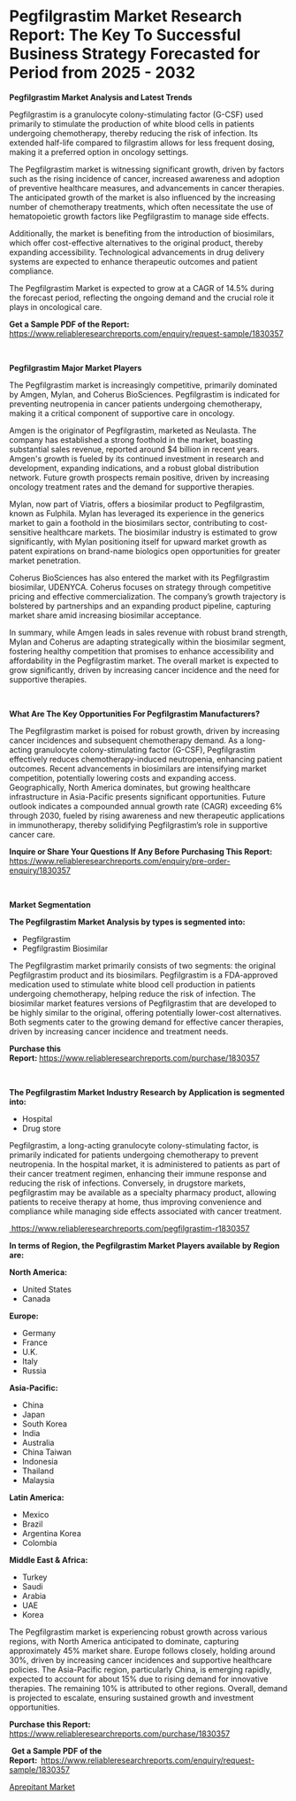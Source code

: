 <p><h1>Pegfilgrastim Market Research Report: The Key To Successful Business Strategy Forecasted for Period from 2025 - 2032</h1></p><p><strong>Pegfilgrastim Market Analysis and Latest Trends</strong></p>
<p><p>Pegfilgrastim is a granulocyte colony-stimulating factor (G-CSF) used primarily to stimulate the production of white blood cells in patients undergoing chemotherapy, thereby reducing the risk of infection. Its extended half-life compared to filgrastim allows for less frequent dosing, making it a preferred option in oncology settings. </p><p>The Pegfilgrastim market is witnessing significant growth, driven by factors such as the rising incidence of cancer, increased awareness and adoption of preventive healthcare measures, and advancements in cancer therapies. The anticipated growth of the market is also influenced by the increasing number of chemotherapy treatments, which often necessitate the use of hematopoietic growth factors like Pegfilgrastim to manage side effects. </p><p>Additionally, the market is benefiting from the introduction of biosimilars, which offer cost-effective alternatives to the original product, thereby expanding accessibility. Technological advancements in drug delivery systems are expected to enhance therapeutic outcomes and patient compliance. </p><p>The Pegfilgrastim Market is expected to grow at a CAGR of 14.5% during the forecast period, reflecting the ongoing demand and the crucial role it plays in oncological care.</p></p>
<p><strong>Get a Sample PDF of the Report:&nbsp;</strong> <a href="https://www.reliableresearchreports.com/enquiry/request-sample/1830357?utm_campaign=2984&utm_medium=2&utm_source=Github&utm_content=ia&utm_term=08032025&utm_id=pegfilgrastim">https://www.reliableresearchreports.com/enquiry/request-sample/1830357</a></p>
<p>&nbsp;</p>
<p><strong>Pegfilgrastim Major Market Players</strong></p>
<p><p>The Pegfilgrastim market is increasingly competitive, primarily dominated by Amgen, Mylan, and Coherus BioSciences. Pegfilgrastim is indicated for preventing neutropenia in cancer patients undergoing chemotherapy, making it a critical component of supportive care in oncology.</p><p>Amgen is the originator of Pegfilgrastim, marketed as Neulasta. The company has established a strong foothold in the market, boasting substantial sales revenue, reported around $4 billion in recent years. Amgen's growth is fueled by its continued investment in research and development, expanding indications, and a robust global distribution network. Future growth prospects remain positive, driven by increasing oncology treatment rates and the demand for supportive therapies.</p><p>Mylan, now part of Viatris, offers a biosimilar product to Pegfilgrastim, known as Fulphila. Mylan has leveraged its experience in the generics market to gain a foothold in the biosimilars sector, contributing to cost-sensitive healthcare markets. The biosimilar industry is estimated to grow significantly, with Mylan positioning itself for upward market growth as patent expirations on brand-name biologics open opportunities for greater market penetration.</p><p>Coherus BioSciences has also entered the market with its Pegfilgrastim biosimilar, UDENYCA. Coherus focuses on strategy through competitive pricing and effective commercialization. The company’s growth trajectory is bolstered by partnerships and an expanding product pipeline, capturing market share amid increasing biosimilar acceptance.</p><p>In summary, while Amgen leads in sales revenue with robust brand strength, Mylan and Coherus are adapting strategically within the biosimilar segment, fostering healthy competition that promises to enhance accessibility and affordability in the Pegfilgrastim market. The overall market is expected to grow significantly, driven by increasing cancer incidence and the need for supportive therapies.</p></p>
<p>&nbsp;</p>
<p><strong>What Are The Key Opportunities For Pegfilgrastim Manufacturers?</strong></p>
<p><p>The Pegfilgrastim market is poised for robust growth, driven by increasing cancer incidences and subsequent chemotherapy demand. As a long-acting granulocyte colony-stimulating factor (G-CSF), Pegfilgrastim effectively reduces chemotherapy-induced neutropenia, enhancing patient outcomes. Recent advancements in biosimilars are intensifying market competition, potentially lowering costs and expanding access. Geographically, North America dominates, but growing healthcare infrastructure in Asia-Pacific presents significant opportunities. Future outlook indicates a compounded annual growth rate (CAGR) exceeding 6% through 2030, fueled by rising awareness and new therapeutic applications in immunotherapy, thereby solidifying Pegfilgrastim’s role in supportive cancer care.</p></p>
<p><strong>Inquire or Share Your Questions If Any Before Purchasing This Report:</strong> <a href="https://www.reliableresearchreports.com/enquiry/pre-order-enquiry/1830357?utm_campaign=2984&utm_medium=2&utm_source=Github&utm_content=ia&utm_term=08032025&utm_id=pegfilgrastim">https://www.reliableresearchreports.com/enquiry/pre-order-enquiry/1830357</a></p>
<p>&nbsp;</p>
<p><strong>Market Segmentation</strong></p>
<p><strong>The Pegfilgrastim Market Analysis by types is segmented into:</strong></p>
<p><ul><li>Pegfilgrastim</li><li>Pegfilgrastim Biosimilar</li></ul></p>
<p><p>The Pegfilgrastim market primarily consists of two segments: the original Pegfilgrastim product and its biosimilars. Pegfilgrastim is a FDA-approved medication used to stimulate white blood cell production in patients undergoing chemotherapy, helping reduce the risk of infection. The biosimilar market features versions of Pegfilgrastim that are developed to be highly similar to the original, offering potentially lower-cost alternatives. Both segments cater to the growing demand for effective cancer therapies, driven by increasing cancer incidence and treatment needs.</p></p>
<p><strong>Purchase this Report:&nbsp;</strong><a href="https://www.reliableresearchreports.com/purchase/1830357?utm_campaign=2984&utm_medium=2&utm_source=Github&utm_content=ia&utm_term=08032025&utm_id=pegfilgrastim">https://www.reliableresearchreports.com/purchase/1830357</a></p>
<p>&nbsp;</p>
<p><strong>The Pegfilgrastim Market Industry Research by Application is segmented into:</strong></p>
<p><ul><li>Hospital</li><li>Drug store</li></ul></p>
<p><p>Pegfilgrastim, a long-acting granulocyte colony-stimulating factor, is primarily indicated for patients undergoing chemotherapy to prevent neutropenia. In the hospital market, it is administered to patients as part of their cancer treatment regimen, enhancing their immune response and reducing the risk of infections. Conversely, in drugstore markets, pegfilgrastim may be available as a specialty pharmacy product, allowing patients to receive therapy at home, thus improving convenience and compliance while managing side effects associated with cancer treatment.</p></p>
<p><a href="https://www.reliableresearchreports.com/pegfilgrastim-r1830357?utm_campaign=2984&utm_medium=2&utm_source=Github&utm_content=ia&utm_term=08032025&utm_id=pegfilgrastim">&nbsp;https://www.reliableresearchreports.com/pegfilgrastim-r1830357</a></p>
<p><strong>In terms of Region, the Pegfilgrastim Market Players available by Region are:</strong></p>
<p>
    <p> <strong> North America: </strong>
        <ul>
            <li>United States</li>
            <li>Canada</li>
        </ul>
        </p> 
    <p> <strong> Europe: </strong>
        <ul>
            <li>Germany</li>
            <li>France</li>
            <li>U.K.</li>
            <li>Italy</li>
            <li>Russia</li>
        </ul>
        </p> 
    <p> <strong> Asia-Pacific: </strong>
        <ul>
            <li>China</li>
            <li>Japan</li>
            <li>South Korea</li>
            <li>India</li>
            <li>Australia</li>
            <li>China Taiwan</li>
            <li>Indonesia</li>
            <li>Thailand</li>
            <li>Malaysia</li>
        </ul>
        </p> 
    <p> <strong> Latin America: </strong>
        <ul>
            <li>Mexico</li>
            <li>Brazil</li>
            <li>Argentina Korea</li>
            <li>Colombia</li>
        </ul>
        </p> 
    <p> <strong> Middle East & Africa: </strong>
        <ul>
            <li>Turkey</li>
            <li>Saudi</li>
            <li>Arabia</li>
            <li>UAE</li>
            <li>Korea</li>
        </ul>
    </p>
    </p>
<p><p>The Pegfilgrastim market is experiencing robust growth across various regions, with North America anticipated to dominate, capturing approximately 45% market share. Europe follows closely, holding around 30%, driven by increasing cancer incidences and supportive healthcare policies. The Asia-Pacific region, particularly China, is emerging rapidly, expected to account for about 15% due to rising demand for innovative therapies. The remaining 10% is attributed to other regions. Overall, demand is projected to escalate, ensuring sustained growth and investment opportunities.</p></p>
<p><strong>Purchase this Report: </strong><a href="https://www.reliableresearchreports.com/purchase/1830357?utm_campaign=2984&utm_medium=2&utm_source=Github&utm_content=ia&utm_term=08032025&utm_id=pegfilgrastim">https://www.reliableresearchreports.com/purchase/1830357</a></p>
<p>&nbsp;<strong>Get a Sample PDF of the Report:&nbsp;&nbsp;</strong><a href="https://www.reliableresearchreports.com/enquiry/request-sample/1830357?utm_campaign=2984&utm_medium=2&utm_source=Github&utm_content=ia&utm_term=08032025&utm_id=pegfilgrastim">https://www.reliableresearchreports.com/enquiry/request-sample/1830357</a></p>
<p><strong></strong></p>
<p><p><a href="https://github.com/zupankocka/Market-Research-Report-List-1/blob/main/aprepitant-market.md?utm_campaign=2984&utm_medium=2&utm_source=Github&utm_content=ia&utm_term=08032025&utm_id=pegfilgrastim">Aprepitant Market</a></p></p>